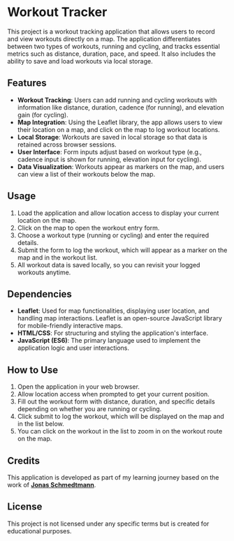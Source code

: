 # Workout Tracker

This project is a workout tracking application that allows users to record and view workouts directly on a map. The application differentiates between two types of workouts, running and cycling, and tracks essential metrics such as distance, duration, pace, and speed. It also includes the ability to save and load workouts via local storage.

## Features

- **Workout Tracking**: Users can add running and cycling workouts with information like distance, duration, cadence (for running), and elevation gain (for cycling).
- **Map Integration**: Using the Leaflet library, the app allows users to view their location on a map, and click on the map to log workout locations.
- **Local Storage**: Workouts are saved in local storage so that data is retained across browser sessions.
- **User Interface**: Form inputs adjust based on workout type (e.g., cadence input is shown for running, elevation input for cycling).
- **Data Visualization**: Workouts appear as markers on the map, and users can view a list of their workouts below the map.

## Usage

1. Load the application and allow location access to display your current location on the map.
2. Click on the map to open the workout entry form.
3. Choose a workout type (running or cycling) and enter the required details.
4. Submit the form to log the workout, which will appear as a marker on the map and in the workout list.
5. All workout data is saved locally, so you can revisit your logged workouts anytime.

## Dependencies

- **Leaflet**: Used for map functionalities, displaying user location, and handling map interactions. Leaflet is an open-source JavaScript library for mobile-friendly interactive maps.
- **HTML/CSS**: For structuring and styling the application's interface.
- **JavaScript (ES6)**: The primary language used to implement the application logic and user interactions.

## How to Use

1. Open the application in your web browser.
2. Allow location access when prompted to get your current position.
3. Fill out the workout form with distance, duration, and specific details depending on whether you are running or cycling.
4. Click submit to log the workout, which will be displayed on the map and in the list below.
5. You can click on the workout in the list to zoom in on the workout route on the map.

## Credits

This application is developed as part of my learning journey based on the work of **[Jonas Schmedtmann](https://github.com/jonasschmedtmann)**.

## License

This project is not licensed under any specific terms but is created for educational purposes.
